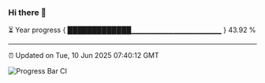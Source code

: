 ### Hi there 👋

⏳ Year progress { █████████████▁▁▁▁▁▁▁▁▁▁▁▁▁▁▁▁▁ } 43.92 %

---

⏰ Updated on Tue, 10 Jun 2025 07:40:12 GMT

![Progress Bar CI](https://github.com/IshwaranRudhara/GIT-ACTION/workflows/Progress%20Bar%20CI/badge.svg)
